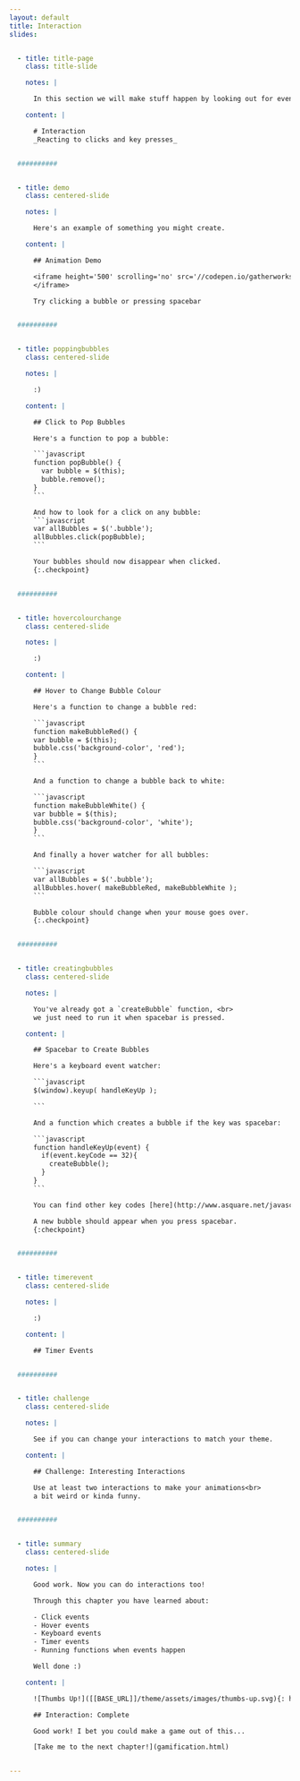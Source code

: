 ```yaml
---
layout: default
title: Interaction
slides:


  - title: title-page
    class: title-slide

    notes: |

      In this section we will make stuff happen by looking out for events.

    content: |

      # Interaction
      _Reacting to clicks and key presses_


  ##########


  - title: demo
    class: centered-slide

    notes: |

      Here's an example of something you might create.

    content: |

      ## Animation Demo

      <iframe height='500' scrolling='no' src='//codepen.io/gatherworkshops/embed/KdNmLe/?height=500&theme-id=16068&default-tab=result' frameborder='no' allowtransparency='true' allowfullscreen='true' style='width: 100%;'>See the Pen <a href='http://codepen.io/gatherworkshops/pen/KdNmLe/'>Animated Bubble Art</a> by Gather Workshops (<a href='http://codepen.io/gatherworkshops'>@gatherworkshops</a>) on <a href='http://codepen.io'>CodePen</a>.
      </iframe>

      Try clicking a bubble or pressing spacebar


  ##########


  - title: poppingbubbles
    class: centered-slide

    notes: |

      :)

    content: |

      ## Click to Pop Bubbles

      Here's a function to pop a bubble:

      ```javascript
      function popBubble() {
        var bubble = $(this);
        bubble.remove();
      }
      ```

      And how to look for a click on any bubble:
      ```javascript
      var allBubbles = $('.bubble');
      allBubbles.click(popBubble);
      ```

      Your bubbles should now disappear when clicked.
      {:.checkpoint}


  ##########


  - title: hovercolourchange
    class: centered-slide

    notes: |

      :)

    content: |

      ## Hover to Change Bubble Colour

      Here's a function to change a bubble red:

      ```javascript
      function makeBubbleRed() {
      var bubble = $(this);
      bubble.css('background-color', 'red');
      }
      ```

      And a function to change a bubble back to white:

      ```javascript
      function makeBubbleWhite() {
      var bubble = $(this);
      bubble.css('background-color', 'white');
      }
      ```

      And finally a hover watcher for all bubbles:

      ```javascript
      var allBubbles = $('.bubble');
      allBubbles.hover( makeBubbleRed, makeBubbleWhite );
      ```

      Bubble colour should change when your mouse goes over.
      {:.checkpoint}


  ##########


  - title: creatingbubbles
    class: centered-slide

    notes: |

      You've already got a `createBubble` function, <br>
      we just need to run it when spacebar is pressed.

    content: |

      ## Spacebar to Create Bubbles

      Here's a keyboard event watcher:

      ```javascript
      $(window).keyup( handleKeyUp );

      ```

      And a function which creates a bubble if the key was spacebar:

      ```javascript
      function handleKeyUp(event) {
        if(event.keyCode == 32){
          createBubble();
        }
      }
      ```

      You can find other key codes [here](http://www.asquare.net/javascript/tests/KeyCode.html)

      A new bubble should appear when you press spacebar.
      {:checkpoint}


  ##########


  - title: timerevent
    class: centered-slide

    notes: |

      :)

    content: |

      ## Timer Events


  ##########


  - title: challenge
    class: centered-slide

    notes: |

      See if you can change your interactions to match your theme.

    content: |

      ## Challenge: Interesting Interactions

      Use at least two interactions to make your animations<br>
      a bit weird or kinda funny.


  ##########


  - title: summary
    class: centered-slide

    notes: |

      Good work. Now you can do interactions too!

      Through this chapter you have learned about:

      - Click events
      - Hover events
      - Keyboard events
      - Timer events
      - Running functions when events happen

      Well done :)

    content: |

      ![Thumbs Up!]([[BASE_URL]]/theme/assets/images/thumbs-up.svg){: height="200" }

      ## Interaction: Complete

      Good work! I bet you could make a game out of this...

      [Take me to the next chapter!](gamification.html)


---
```

